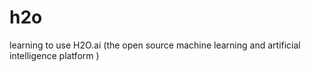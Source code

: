 # h2o
learning to use H2O.ai (the open source machine learning and artificial intelligence platform )
